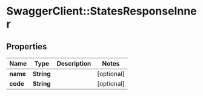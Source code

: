 # SwaggerClient::StatesResponseInner

## Properties
Name | Type | Description | Notes
------------ | ------------- | ------------- | -------------
**name** | **String** |  | [optional] 
**code** | **String** |  | [optional] 


